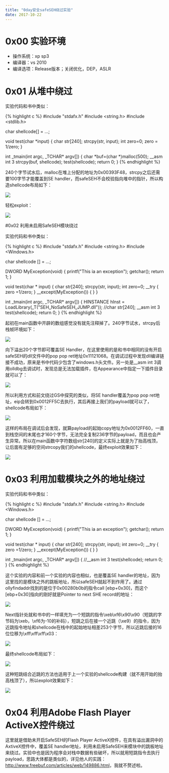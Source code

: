 ```yaml
---
title: "0day安全safeSEH绕过实验"
date: 2017-10-22
---
```


# 0x00 实验环境

* 操作系统：xp sp3
* 编译器：vs 2010
* 编译选项：Release版本；关闭优化，DEP，ASLR

# 0x01 从堆中绕过

实验代码和书中类似：

{% highlight c %}
#include "stdafx.h"
#include <string.h>
#include <stdlib.h>

char shellcode[] = …;

void test(char *input)
{
	char str[240];
	strcpy(str, input);
	int zero=0;
	zero = 1/zero;
}

int _tmain(int argc, _TCHAR* argv[])
{
	char *buf=(char *)malloc(500);
	__asm int 3
	strcpy(buf, shellcode);
	test(shellcode);
	return 0;
}
{% endhighlight %}

240个字节试水后，malloc在堆上分配的地址为0x00393F48，strcpy之后还需要100字节才能覆盖到SE handler，而safeSEH不会校验指向堆中的指针，所以构造shellcode布局如下：

![][1]

轻松exploit：

![][2]

#0x02 利用未启用SafeSEH模块绕过

实验代码和书中类似：

{% highlight c %}
#include "stdafx.h"
#include <string.h>
#include <Windows.h>

char shellcode [] = …;

DWORD MyException(void)
{
	printf("This ia an exception");
	getchar();
	return 1;
}

void test(char * input)
{
	char str[240];
	strcpy(str, input);
	int zero=0;
	__try
	{
		zero =1/zero;
	}
	__except(MyException())
	{
	}
}

int _tmain(int argc, _TCHAR* argv[])
{
	HINSTANCE hInst = LoadLibrary(_T("SEH_NoSafeSEH_JUMP.dll"));
	//char str[240];
	__asm int 3
	test(shellcode);
	return 0;
}
{% endhighlight %}

起初在main函数中开辟的数组感觉没有就先注释掉了。240字节试水，strcpy后栈帧环境如下：

![][3]

向下溢出20个字节即可覆盖SE Handler，在这里使用的是和书中相同的没有开启safeSEH的dll文件中的pop pop ret地址0x11121068。在调试过程中发现dll编译链接不成功，原来是书中代码少包含了windows.h头文件。另一处是__asm int 3调用olldbg去调试时，发现总是无法加载插件，在Appearance中指定一下插件目录就可以了：

![][4]

所以利用方式和前文绕过GS中探究的类似，将SE handler覆盖为pop pop ret地址，eip会转到0x0012FF5C去执行，其后再接上我们的payload就可以了，shellcode布局如下：

![][5]

这样的布局在调试后会发现，就算payload的起始copy地址为0x0012FF60，一直到栈空间的末尾也才160个字节，无法完全复制236字节的payload，而且也会产生异常。所以在main函数中字符数组str[240]的定义实际上就是为了抬高栈顶，让后面有足够的空间strcopy我们的shellcode，最终exploit效果如下：

![][6]

# 0x03 利用加载模块之外的地址绕过

实验代码和书中类似：

{% highlight c %}
#include "stdafx.h"
#include <string.h>
#include <Windows.h>

char shellcode [] = …;

DWORD MyException(void)
{
	printf("This ia an exception");
	getchar();
	return 1;
}

void test(char * input)
{
	char str[240];
	strcpy(str, input);
	int zero=0;
	__try
	{
		zero =1/zero;
	}
	__except(MyException())
	{
	}
}

int _tmain(int argc, _TCHAR* argv[])
{
	//__asm int 3
	test(shellcode);
	return 0;
}
{% endhighlight %}

这个实验的内容和前一个实验的内容也相似，也是覆盖SE handler的地址，因为这里找的是模块之外的跳板地址，所以safeSEH就起不到作用了。通过ollyfindaddr找到的是位于0x00280b0b的指令call [ebp+0x30]，而这个[ebp+0x30]指向的刚好就是Pointer to next SHE record的地址：

![][7]

Next指针处就和书中的一样填充为一个短跳的指令\xeb\xf6\x90\x90（短跳的字节码为\xeb，\xf6为-10的补码），短跳之后在接一个近跳（\xe9）的指令，因为近跳指令地址和shellcode在栈中的起始地址相差253个字节，所以近跳后接的16位位移为\xff\xff\xff\x03：

![][8]

最终shellcode布局如下：

![][9]

这种短跳结合近跳的方法也适用于上一个实验的shellcode构建（就不用开始的抬高栈顶了），所以exploit效果如下：

![][10]

# 0x04 利用Adobe Flash Player ActiveX控件绕过

这里就是借助未开启SafeSEH的Flash Player ActiveX控件，在具有溢出漏洞中的AxtiveX控件中，覆盖SE handler地址，利用未启用SafeSEH来模块中的跳板地址来绕过。实验中也是因为程序会对栈中数据有些破坏，所以就用短跳指令去执行payload，思路大体都是类似的，详见他人的实践：<http://www.freebuf.com/articles/web/149886.html>，我就不赘述啦。

[1]:http://ojyzyrhpd.bkt.clouddn.com/20171022/1.png
[2]:http://ojyzyrhpd.bkt.clouddn.com/20171022/2.png
[3]:http://ojyzyrhpd.bkt.clouddn.com/20171022/3.png
[4]:http://ojyzyrhpd.bkt.clouddn.com/20171022/4.png
[5]:http://ojyzyrhpd.bkt.clouddn.com/20171022/5.png
[6]:http://ojyzyrhpd.bkt.clouddn.com/20171022/6.png
[7]:http://ojyzyrhpd.bkt.clouddn.com/20171022/7.png
[8]:http://ojyzyrhpd.bkt.clouddn.com/20171022/8.png
[9]:http://ojyzyrhpd.bkt.clouddn.com/20171022/9.png
[10]:http://ojyzyrhpd.bkt.clouddn.com/20171022/10.png
